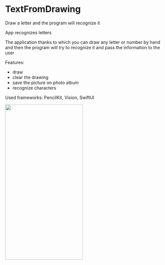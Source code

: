 # TextFromDrawing
Draw a letter and the program will recognize it


App recognizes letters

The application thanks to which you can draw any letter or number by hand 
and then the program will try to recognize it and pass the information to the user

Features:
- draw
- clear the drawing
- save the picture on photo album
- recognize characters

Used frameworks: PencilKit, Vision, SwiftUI


<img src="https://user-images.githubusercontent.com/26824882/199507196-fac596ff-0d05-4459-9da2-11499b39fd27.png" width="250" height="500">
<br/>
